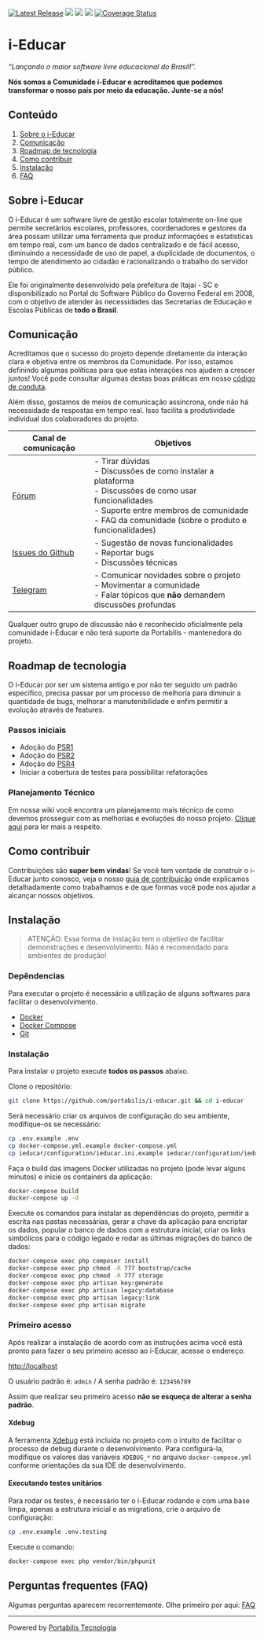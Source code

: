 [![Latest Release](https://img.shields.io/github/release/portabilis/i-educar.svg?label=latest%20release)](https://github.com/portabilis/i-educar/releases) 
![](https://scrutinizer-ci.com/g/portabilis/i-educar/badges/quality-score.png?b=master) 
![](https://scrutinizer-ci.com/g/portabilis/i-educar/badges/build.png?b=master) 
![](https://scrutinizer-ci.com/g/portabilis/i-educar/badges/code-intelligence.svg?b=master)
[![Coverage Status](https://coveralls.io/repos/github/portabilis/i-educar/badge.svg?branch=master)](https://coveralls.io/github/portabilis/i-educar?branch=master)

# i-Educar

_“Lançando o maior software livre educacional do Brasil!”._

**Nós somos a Comunidade i-Educar e acreditamos que podemos transformar o nosso
país por meio da educação. Junte-se a nós!**

## Conteúdo

1. [Sobre o i-Educar](#sobre-o-i-educar)
2. [Comunicação](#comunicação)
3. [Roadmap de tecnologia](#roadmap-de-tecnologia)
4. [Como contribuir](#como-contribuir)
5. [Instalação](#instalação)
6. [FAQ](#perguntas-frequentes-(FAQ))

## Sobre i-Educar

O i-Educar é um software livre de gestão escolar totalmente on-line que permite
secretários escolares, professores, coordenadores e gestores da área possam
utilizar uma ferramenta que produz informações e estatísticas em tempo real,
com um banco de dados centralizado e de fácil acesso, diminuindo a necessidade
de uso de papel, a duplicidade de documentos, o tempo de atendimento ao cidadão
e racionalizando o trabalho do servidor público.

Ele foi originalmente desenvolvido pela prefeitura de Itajaí - SC e
disponibilizado no Portal do Software Público do Governo Federal em 2008, com o
objetivo de atender às necessidades das Secretarias de Educação e Escolas
Públicas de **todo o Brasil**.

## Comunicação

Acreditamos que o sucesso do projeto depende diretamente da interação clara e
objetiva entre os membros da Comunidade. Por isso, estamos definindo algumas
políticas para que estas interações nos ajudem a crescer juntos! Você pode
consultar algumas destas boas práticas em nosso [código de
conduta](https://github.com/portabilis/i-educar/blob/master/CODE_OF_CONDUCT.md).

Além disso, gostamos de meios de comunicação assíncrona, onde não há necessidade de
respostas em tempo real. Isso facilita a produtividade individual dos
colaboradores do projeto.

| Canal de comunicação | Objetivos |
|----------------------|-----------|
| [Fórum](https://forum.ieducar.org) | - Tirar dúvidas <br>- Discussões de como instalar a plataforma<br> - Discussões de como usar funcionalidades<br> - Suporte entre membros de comunidade<br> - FAQ da comunidade (sobre o produto e funcionalidades) |
| [Issues do Github](https://github.com/portabilis/i-educar/issues/new/choose) | - Sugestão de novas funcionalidades<br> - Reportar bugs<br> - Discussões técnicas |
| [Telegram](https://t.me/ieducar ) | - Comunicar novidades sobre o projeto<br> - Movimentar a comunidade<br>  - Falar tópicos que **não** demandem discussões profundas |

Qualquer outro grupo de discussão não é reconhecido oficialmente pela
comunidade i-Educar e não terá suporte da Portabilis - mantenedora do projeto.

## Roadmap de tecnologia

O i-Educar por ser um sistema antigo e por não ter seguido um padrão específico,
precisa passar por um processo de melhoria para diminuir a quantidade de bugs,
melhorar a manutenibilidade e enfim permitir a evolução através de features.

### Passos iniciais

- Adoção do [PSR1](https://www.php-fig.org/psr/psr-1/)
- Adoção do [PSR2](https://www.php-fig.org/psr/psr-2/)
- Adoção do [PSR4](https://www.php-fig.org/psr/psr-4/)
- Iniciar a cobertura de testes para possibilitar refatorações

### Planejamento Técnico

Em nossa wiki você encontra um planejamento mais técnico de como devemos
prosseguir com as melhorias e evoluções do nosso projeto.
[Clique aqui](https://github.com/portabilis/i-educar/wiki/Planejamento-T%C3%A9cnico)
para ler mais a respeito.

## Como contribuir

Contribuições são **super bem vindas**! Se você tem vontade de construir o
i-Educar junto conosco, veja o nosso [guia de contribuição](./CONTRIBUTING.md)
onde explicamos detalhadamente como trabalhamos e de que formas você pode nos
ajudar a alcançar nossos objetivos.

## Instalação

> ATENÇÃO: Essa forma de instação tem o objetivo de facilitar demonstrações e 
desenvolvimento. Não é recomendado para ambientes de produção!


### Depêndencias

Para executar o projeto é necessário a utilização de alguns softwares para 
facilitar o desenvolvimento.

- [Docker](https://docs.docker.com/install/)
- [Docker Compose](https://docs.docker.com/compose/install/)
- [Git](https://git-scm.com/downloads)

### Instalação

Para instalar o projeto execute **todos os passos** abaixo.

Clone o repositório:

```bash
git clone https://github.com/portabilis/i-educar.git && cd i-educar
```

Será necessário criar os arquivos de configuração do seu ambiente, modifique-os
se necessário:

```bash
cp .env.example .env
cp docker-compose.yml.example docker-compose.yml
cp ieducar/configuration/ieducar.ini.example ieducar/configuration/ieducar.ini
```

Faça o build das imagens Docker utilizadas no projeto (pode levar alguns 
minutos) e inicie os containers da aplicação:

```bash
docker-compose build
docker-compose up -d
```

Execute os comandos para instalar as dependências do projeto, permitir a 
escrita nas pastas necessárias, gerar a chave da aplicação para encriptar os 
dados, popular o banco de dados com a estrutura inicial, criar os links 
simbólicos para o código legado e rodar as últimas migrações do banco de dados:

```bash
docker-compose exec php composer install
docker-compose exec php chmod -R 777 bootstrap/cache
docker-compose exec php chmod -R 777 storage
docker-compose exec php artisan key:generate
docker-compose exec php artisan legacy:database
docker-compose exec php artisan legacy:link
docker-compose exec php artisan migrate
```

### Primeiro acesso

Após realizar a instalação de acordo com as instruções acima você está pronto 
para fazer o seu primeiro acesso ao i-Educar, acesse o endereço:

[http://localhost](http://localhost)

O usuário padrão é: `admin` / A senha padrão é: `123456789`

Assim que realizar seu primeiro acesso **não se esqueça de alterar a senha 
padrão**.

#### Xdebug

A ferramenta [Xdebug](https://xdebug.org/) está incluída no projeto com o 
intuito de facilitar o processo de debug durante o desenvolvimento. Para 
configurá-la, modifique os valores das variáveis `XDEBUG_*` no arquivo 
`docker-compose.yml` conforme orientações da sua IDE de desenvolvimento.

#### Executando testes unitários

Para rodar os testes, é necessário ter o i-Educar rodando e com uma base limpa,
apenas a estrutura inicial e as migrations, crie o arquivo de configuração:

```bash
cp .env.example .env.testing
```

Execute o comando:

```bash
docker-compose exec php vendor/bin/phpunit 
```

## Perguntas frequentes (FAQ)

Algumas perguntas aparecem recorrentemente. Olhe primeiro por aqui: [FAQ](docs/faq.md)

---

Powered by [Portabilis Tecnologia](http://www.portabilis.com.br/)
